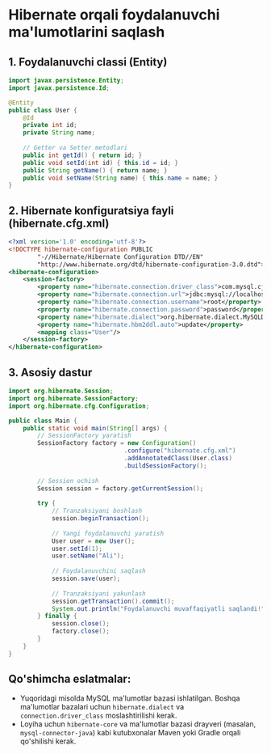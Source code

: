 # Hibernate orqali foydalanuvchi ma'lumotlarini saqlash

## 1. Foydalanuvchi classi (Entity)
```java
import javax.persistence.Entity;
import javax.persistence.Id;

@Entity
public class User {
    @Id
    private int id;
    private String name;
    
    // Getter va Setter metodlari
    public int getId() { return id; }
    public void setId(int id) { this.id = id; }
    public String getName() { return name; }
    public void setName(String name) { this.name = name; }
}
```

## 2. Hibernate konfiguratsiya fayli (hibernate.cfg.xml)
```xml
<?xml version='1.0' encoding='utf-8'?>
<!DOCTYPE hibernate-configuration PUBLIC
        "-//Hibernate/Hibernate Configuration DTD//EN"
        "http://www.hibernate.org/dtd/hibernate-configuration-3.0.dtd">
<hibernate-configuration>
    <session-factory>
        <property name="hibernate.connection.driver_class">com.mysql.cj.jdbc.Driver</property>
        <property name="hibernate.connection.url">jdbc:mysql://localhost:3306/testdb</property>
        <property name="hibernate.connection.username">root</property>
        <property name="hibernate.connection.password">password</property>
        <property name="hibernate.dialect">org.hibernate.dialect.MySQLDialect</property>
        <property name="hibernate.hbm2ddl.auto">update</property>
        <mapping class="User"/>
    </session-factory>
</hibernate-configuration>
```

## 3. Asosiy dastur
```java
import org.hibernate.Session;
import org.hibernate.SessionFactory;
import org.hibernate.cfg.Configuration;

public class Main {
    public static void main(String[] args) {
        // SessionFactory yaratish
        SessionFactory factory = new Configuration()
                                .configure("hibernate.cfg.xml")
                                .addAnnotatedClass(User.class)
                                .buildSessionFactory();
        
        // Session ochish
        Session session = factory.getCurrentSession();
        
        try {
            // Tranzaksiyani boshlash
            session.beginTransaction();
            
            // Yangi foydalanuvchi yaratish
            User user = new User();
            user.setId(1);
            user.setName("Ali");
            
            // Foydalanuvchini saqlash
            session.save(user);
            
            // Tranzaksiyani yakunlash
            session.getTransaction().commit();
            System.out.println("Foydalanuvchi muvaffaqiyatli saqlandi!");
        } finally {
            session.close();
            factory.close();
        }
    }
}
```

## Qo'shimcha eslatmalar:
- Yuqoridagi misolda MySQL ma'lumotlar bazasi ishlatilgan. Boshqa ma'lumotlar bazalari uchun `hibernate.dialect` va `connection.driver_class` moslashtirilishi kerak.
- Loyiha uchun `hibernate-core` va ma'lumotlar bazasi drayveri (masalan, `mysql-connector-java`) kabi kutubxonalar Maven yoki Gradle orqali qo'shilishi kerak.

